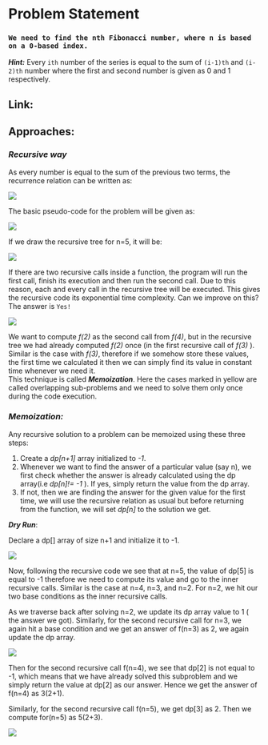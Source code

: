 # Problem Statement
### `We need to find the nth Fibonacci number, where n is based on a 0-based index.`

***Hint:*** Every `ith` number of the series is equal to the sum of `(i-1)th` and `(i-2)th` number where the first and second number is given as 0 and 1 respectively.

## Link: 

## Approaches:

### ***Recursive way***

As every number is equal to the sum of the previous two terms, the recurrence relation can be written as:

<img src="https://user-images.githubusercontent.com/66131928/164275819-a5e9a963-6185-4dbb-abb9-3c9b16ebf3e4.png"></img>

The basic pseudo-code for the problem will be given as:

<img src="https://lh5.googleusercontent.com/UK4N8ZsaDe1E50UvVoW5QMGpHztH6dHArb8pAQ-prDBSz5ZYAYCYgavuAZXny9WbD1eZOtGNf5_tYo3rmM3TcB5RKKTeWeZ1is1mrSkwr1UbiXfP830F8Y-mkN0Zo5WyyClpTUOe"></img>

If we draw the recursive tree for n=5, it will be:

<img src="https://user-images.githubusercontent.com/66131928/164276338-5f5f874a-d327-4f20-9fdd-b79dd6b6439f.png"></img>

If there are two recursive calls inside a function, the program will run the first call, finish its execution and then run the second call. Due to this reason, each and every call in the recursive tree will be executed. This gives the recursive code its exponential time complexity.
Can we improve on this? The answer is `Yes!`

<img src="https://user-images.githubusercontent.com/66131928/164276646-c31ed188-15c3-4998-af2a-4d21057c0e26.png"></img>

We want to compute *f(2)* as the second call from *f(4)*, but in the recursive tree we had already computed *f(2)* once (in the first recursive call of *f(3)* ).<br/>
Similar is the case with *f(3)*, therefore if we somehow store these values, the first time we calculated it then we can simply find its value in constant time whenever we need it.<br/> 
This technique is called ***Memoization***. Here the cases marked in yellow are called overlapping sub-problems and we need to solve them only once during the code execution.<br/>

### ***Memoization:***

Any recursive solution to a problem can be memoized using these three steps:

1. Create a *dp[n+1]* array initialized to *-1*.
2. Whenever we want to find the answer of a particular value (say n), we first check whether the answer is already calculated using the dp array(i.e *dp[n]!= -1* ). If yes, simply return the value from the dp array.
3. If not, then we are finding the answer for the given value for the first time, we will use the recursive relation as usual but before returning from the function, we will set *dp[n]* to the solution we get.

***Dry Run***:

Declare a dp[] array of size n+1 and initialize it to -1.

<img src="https://user-images.githubusercontent.com/66131928/164508507-1099b75d-da84-4f50-acf4-699f25541323.png"></img>

Now, following the recursive code we see that at n=5, the value of dp[5] is equal to -1 therefore we need to compute its value and go to the inner recursive calls. Similar is the case at n=4, n=3, and n=2. For n=2, we hit our two base conditions as the inner recursive calls.

As we traverse back after solving n=2, we update its dp array value to 1 ( the answer we got). Similarly, for the second recursive call for n=3, we again hit a base condition and we get an answer of f(n=3) as 2, we again update the dp array.

<img src="https://user-images.githubusercontent.com/66131928/164508763-4d2d7289-33b7-4881-99f0-583bf54c14e2.png"></img>

Then for the second recursive call f(n=4), we see that dp[2] is not equal to -1, which means that we have already solved this subproblem and we simply return the value at dp[2] as our answer. Hence we get the answer of f(n=4) as 3(2+1).

Similarly, for the second recursive call f(n=5), we get dp[3] as 2. Then we compute for(n=5) as 5(2+3).

<img src="https://user-images.githubusercontent.com/66131928/164508895-86747040-6572-4b53-aaf3-880796d1d3cd.png"></img>
